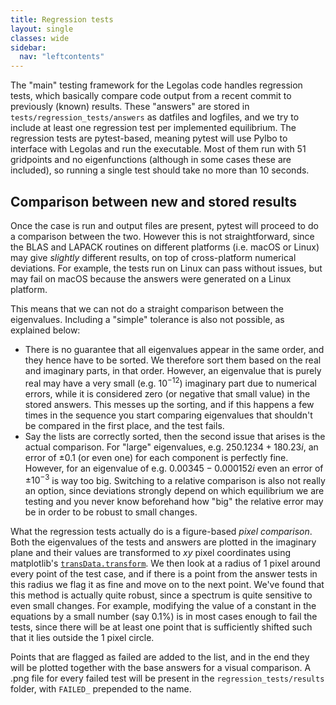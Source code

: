 ```yaml
---
title: Regression tests
layout: single
classes: wide
sidebar:
  nav: "leftcontents"
---
```


The "main" testing framework for the Legolas code handles regression tests, which basically compare code
output from a recent commit to previously (known) results.
These "answers" are stored in `tests/regression_tests/answers` as datfiles and logfiles, and we try to include at least
one regression test per implemented equilibrium.
The regression tests are pytest-based, meaning pytest will use Pylbo to interface with Legolas and run the
executable. Most of them run with 51 gridpoints and no eigenfunctions (although in some cases these are included), so
running a single test should take no more than 10 seconds.

## Comparison between new and stored results
Once the case is run and output files are present, pytest will proceed to do a comparison between the two.
However this is not straightforward, since the BLAS and LAPACK routines on different platforms (i.e. macOS or Linux)
may give _slightly_ different results, on top of cross-platform numerical deviations. For example, the tests run
on Linux can pass without issues, but may fail on macOS because the answers were generated on a Linux platform.

This means that we can not do a straight comparison between the eigenvalues. Including a "simple" tolerance is also
not possible, as explained below:
- There is no guarantee that all eigenvalues appear in the same order, and they hence have to be sorted. We therefore
  sort them based on the real and imaginary parts, in that order. However, an eigenvalue that is purely real may have
  a very small (e.g. $10^{-12}$) imaginary part due to numerical errors, while it is considered zero 
  (or negative that small value) in the stored answers. This messes up the sorting, and if this happens a few times 
  in the sequence you start comparing eigenvalues that shouldn't be compared in the first place, and the test fails.
- Say the lists are correctly sorted, then the second issue that arises is the actual comparison. For "large" eigenvalues,
  e.g. $250.1234 + 180.23i$, an error of $\pm 0.1$ (or even one) for each component is perfectly fine. However, for
  an eigenvalue of e.g. $0.00345 - 0.000152i$ even an error of $\pm 10^{-3}$ is way too big. Switching to a relative
  comparison is also not really an option, since deviations strongly depend on which equilibrium we are testing and
  you never know beforehand how "big" the relative error may be in order to be robust to small changes.
  
What the regression tests actually do is a figure-based _pixel comparison_. Both the eigenvalues of the tests and answers
are plotted in the imaginary plane and their values are transformed to $xy$ pixel coordinates using matplotlib's
[`transData.transform`](https://matplotlib.org/3.1.1/api/transformations.html#module-matplotlib.transforms).
We then look at a radius of 1 pixel around every point of the test case, and if there is a point from the answer 
tests in this radius we flag it as fine and move on to the next point. 
We've found that this method is actually quite robust, since a spectrum is quite sensitive to
even small changes. For example, modifying the value of a constant in the equations by a small number (say 0.1%) 
is in most cases enough to fail the tests, since there will be at least one point that is sufficiently shifted 
such that it lies outside the 1 pixel circle.

Points that are flagged as failed are added to the list, and in the end they will be plotted together with the base answers
for a visual comparison. A .png file for every failed test will be present in the `regression_tests/results` folder,
with `FAILED_` prepended to the name.
